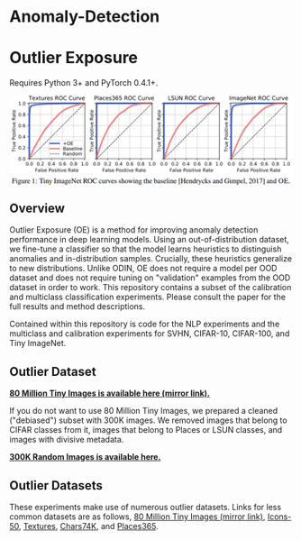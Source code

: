 # Anomaly-Detection
# Outlier Exposure

Requires Python 3+ and PyTorch 0.4.1+.

<img align="center" src="roc_curves.png" width="750">

## Overview

Outlier Exposure (OE) is a method for improving anomaly detection performance in deep learning models. Using an out-of-distribution dataset, we fine-tune a classifier so that the model learns heuristics to distinguish anomalies and in-distribution samples. Crucially, these heuristics generalize to new distributions. Unlike ODIN, OE does not require a model per OOD dataset and does not require tuning on "validation" examples from the OOD dataset in order to work. This repository contains a subset of the calibration and multiclass classification experiments. Please consult the paper for the full results and method descriptions.

Contained within this repository is code for the NLP experiments and the multiclass and calibration experiments for SVHN, CIFAR-10, CIFAR-100, and Tiny ImageNet.

## Outlier Dataset

[**80 Million Tiny Images is available here (mirror link).**](http://www.archive.org/download/80-million-tiny-images-2-of-2/tiny_images.bin)

If you do not want to use 80 Million Tiny Images, we prepared a cleaned ("debiased") subset with 300K images. We removed images that belong to CIFAR classes from it, images that belong to Places or LSUN classes, and images with divisive metadata.

[**300K Random Images is available here.**](https://people.eecs.berkeley.edu/~hendrycks/300K_random_images.npy)



## Outlier Datasets

These experiments make use of numerous outlier datasets. Links for less common datasets are as follows, [80 Million Tiny Images (mirror link)](http://www.archive.org/download/80-million-tiny-images-2-of-2/tiny_images.bin), [Icons-50](https://github.com/hendrycks/robustness),
[Textures](https://www.robots.ox.ac.uk/~vgg/data/dtd/), [Chars74K](http://www.ee.surrey.ac.uk/CVSSP/demos/chars74k/EnglishImg.tgz), and [Places365](http://places2.csail.mit.edu/download.html).

